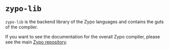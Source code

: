 # `zypo-lib`

`zypo-lib` is the backend library of the Zypo languages and contains the guts of the compiler.

If you want to see the documentation for the overall Zypo compiler, please see the main [Zypo repository](https://gitlab.com/owez/zypo).
